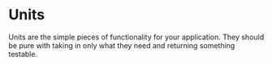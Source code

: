 # Units

Units are the simple pieces of functionality for your application. They should be pure with taking in only what they need and returning something testable.
